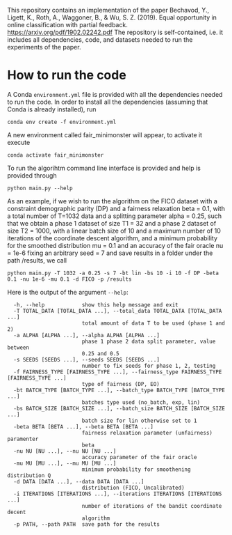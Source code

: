 This repository contains an implementation of the paper Bechavod, Y., Ligett, K., Roth, A., Waggoner, B., & Wu, S. Z. (2019).
Equal opportunity in online classification with partial feedback. https://arxiv.org/pdf/1902.02242.pdf
The repository is self-contained, i.e. it includes all dependencies, code, and datasets needed to run the experiments of the paper.

# How to run the code

A Conda `environment.yml` file is provided with all the dependencies needed to run the code.
In order to install all the dependencies (assuming that Conda is already installed), 
run 

```
conda env create -f environment.yml
```

A new environment called fair_minimonster will appear, to activate it execute 

```
conda activate fair_minimonster
```

To run the algorihtm command line interface is provided
and help is provided through

```
python main.py --help
```

As an example, if we wish to run the algorithm on the FICO dataset with a constraint demographic
parity (DP) and a fairness relaxation beta = 0.1, with a total number of T=1032 data and a splitting parameter
alpha = 0.25, such that we obtain a phase 1 dataset of size T1 = 32 and a
 phase 2 dataset of size T2 = 1000, with a linear batch size of 10 and a maximum number of 10 iterations of the coordinate
descent algorithm, and a minimum probability for the smoothed distribution mu = 0.1 and an accuracy
of the fair oracle nu =  1e-6 fixing an arbitrary seed  = 7 and save results in a folder under the path /results, we call

```
python main.py -T 1032 -a 0.25 -s 7 -bt lin -bs 10 -i 10 -f DP -beta 0.1 -nu 1e-6 -mu 0.1 -d FICO -p /results
```

Here is the output of the argument `--help`:

```
  -h, --help            show this help message and exit
  -T TOTAL_DATA [TOTAL_DATA ...], --total_data TOTAL_DATA [TOTAL_DATA ...]
                        total amount of data T to be used (phase 1 and 2)
  -a ALPHA [ALPHA ...], --alpha ALPHA [ALPHA ...]
                        phase 1 phase 2 data split parameter, value between
                        0.25 and 0.5
  -s SEEDS [SEEDS ...], --seeds SEEDS [SEEDS ...]
                        number to fix seeds for phase 1, 2, testing
  -f FAIRNESS_TYPE [FAIRNESS_TYPE ...], --fairness_type FAIRNESS_TYPE [FAIRNESS_TYPE ...]
                        type of fairness (DP, EO)
  -bt BATCH_TYPE [BATCH_TYPE ...], --batch_type BATCH_TYPE [BATCH_TYPE ...]
                        batches type used (no_batch, exp, lin)
  -bs BATCH_SIZE [BATCH_SIZE ...], --batch_size BATCH_SIZE [BATCH_SIZE ...]
                        batch size for lin otherwise set to 1
  -beta BETA [BETA ...], --beta BETA [BETA ...]
                        fairness relaxation parameter (unfairness) paramenter
                        beta
  -nu NU [NU ...], --nu NU [NU ...]
                        accuracy parameter of the fair oracle
  -mu MU [MU ...], --mu MU [MU ...]
                        minimum probability for smoothening distribution Q
  -d DATA [DATA ...], --data DATA [DATA ...]
                        distribution (FICO, Uncalibrated)
  -i ITERATIONS [ITERATIONS ...], --iterations ITERATIONS [ITERATIONS ...]
                        number of iterations of the bandit coordinate decent
                        algorithm
  -p PATH, --path PATH  save path for the results

```
